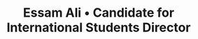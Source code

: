 ---
title: 'Essam Ali • Candidate for International Students Director'
id: essam
name: 'Essam Ali'
position: International Students Director
video_length: '1:52'
youtube: aMjmurTKZG4
biography: >
   Hey there! My name is Essam Ali. I’m an Egyptian, born and raised in Kuwait where I spent half of my school years at an Indian school initially, then moved onto an Arabic school, from where I moved onto Sunway. I started CIMP in September 2014, and finished June 2015, and then carried on to do my current degree in Communication. I enjoy watching Football & Basketball. Ask me what my favorite teams are I’d tell you Real Madrid for Football & the Spurs for Basketball. I really love public speaking, writing (every now & then), and reading different sorts of books whether it is novels, self-help, philosophical or political books. I’m not the most social of people on a personal level. However, when driven by a goal that serves the greater good, I am capable of being quite extroverted and very easy to bond with. Game of Thrones fan for sure, and a HUGE Lord Of The Rings fan! 


experiences:
    - title: President
      subtitle: Sunway International Student Ambassadors (SISA) Election
      year: 2016
    - title: Organising Committee Member
      subtitle: CIMP Talent Night
      year: 2015
   
manifestos:
    - title: Establish collaboration amongst Clubs & Societies within the Sunway Community, with the aim of eliminating cultural barriers.
    - title: Enabling Sunway International Student Ambassadors to better cater for international students at optimum potential.
    - title: Establishing a platform for International Students to give feedback and insight. 
    - title: Initiating Campaigns 
    
others:
    - 11
    - 6
    - 8
    - 9

---